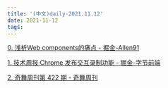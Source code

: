 ```yaml
---
title: '(中文)daily-2021.11.12'
date: 2021-11-12
tags:
---
```


[0. 浅析Web components的痛点 - 掘金-Allen91](https://juejin.cn/post/7029509261939965989)

[1. 技术周报·Chrome 发布交互录制功能 - 掘金-字节前端](https://juejin.cn/post/7029625045165015047)

[2.  奇舞周刊第 422 期  - 奇舞周刊](https://weekly.75.team/issue422.html)